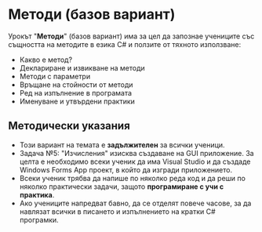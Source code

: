# Методи (базов вариант)

Урокът "**Методи**" (базов вариант) има за цел да запознае учениците със същността на методите в езика C# и ползите от тяхното използване:
 - Какво е метод?
 - Деклариране и извикване на методи
 - Методи с параметри
 - Връщане на стойности от методи
 - Ред на изпълнение в програмата
 - Именуване и утвърдени практики


## Методически указания
  - Този вариант на темата е **задължителен** за всички ученици.
  - Задача №5: "Изчисления" изисква създаване на GUI приложение. За целта е необходимо всеки ученик да има Visual Studio и да създаде Windows Forms App проект, в който да изгради приложението.
  - Всеки ученик трябва да напише по няколко реда код и да реши по няколко практически задачи, защото **програмиране с учи с практика**.
  - Ако учениците напредват бавно, да се отделят повече часове, за да навлязат всички в писането и изпълнението на кратки C# програмки.
